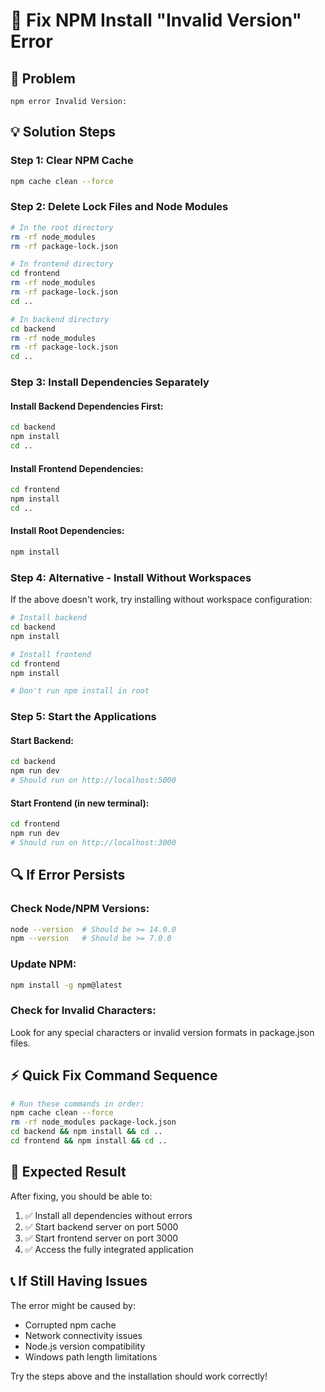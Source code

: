 # 🔧 Fix NPM Install "Invalid Version" Error

## 🚨 **Problem**
```
npm error Invalid Version:
```

## 💡 **Solution Steps**

### **Step 1: Clear NPM Cache**
```bash
npm cache clean --force
```

### **Step 2: Delete Lock Files and Node Modules**
```bash
# In the root directory
rm -rf node_modules
rm -rf package-lock.json

# In frontend directory
cd frontend
rm -rf node_modules
rm -rf package-lock.json
cd ..

# In backend directory  
cd backend
rm -rf node_modules
rm -rf package-lock.json
cd ..
```

### **Step 3: Install Dependencies Separately**

#### **Install Backend Dependencies First:**
```bash
cd backend
npm install
cd ..
```

#### **Install Frontend Dependencies:**
```bash
cd frontend
npm install
cd ..
```

#### **Install Root Dependencies:**
```bash
npm install
```

### **Step 4: Alternative - Install Without Workspaces**

If the above doesn't work, try installing without workspace configuration:

```bash
# Install backend
cd backend
npm install

# Install frontend
cd frontend  
npm install

# Don't run npm install in root
```

### **Step 5: Start the Applications**

#### **Start Backend:**
```bash
cd backend
npm run dev
# Should run on http://localhost:5000
```

#### **Start Frontend (in new terminal):**
```bash
cd frontend
npm run dev  
# Should run on http://localhost:3000
```

## 🔍 **If Error Persists**

### **Check Node/NPM Versions:**
```bash
node --version  # Should be >= 14.0.0
npm --version   # Should be >= 7.0.0
```

### **Update NPM:**
```bash
npm install -g npm@latest
```

### **Check for Invalid Characters:**
Look for any special characters or invalid version formats in package.json files.

## ⚡ **Quick Fix Command Sequence**
```bash
# Run these commands in order:
npm cache clean --force
rm -rf node_modules package-lock.json
cd backend && npm install && cd ..
cd frontend && npm install && cd ..
```

## 🎯 **Expected Result**
After fixing, you should be able to:
1. ✅ Install all dependencies without errors
2. ✅ Start backend server on port 5000
3. ✅ Start frontend server on port 3000  
4. ✅ Access the fully integrated application

## 📞 **If Still Having Issues**
The error might be caused by:
- Corrupted npm cache
- Network connectivity issues
- Node.js version compatibility
- Windows path length limitations

Try the steps above and the installation should work correctly!
